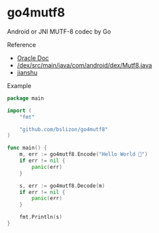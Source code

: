 # go4mutf8

Android or JNI MUTF-8 codec by Go

Reference
- [Oracle Doc](https://docs.oracle.com/javase/1.5.0/docs/guide/jni/spec/types.html#wp16542)
- [/dex/src/main/java/com/android/dex/Mutf8.java](https://www.google.com/search?q=libcore%5Cdex%5Csrc%5Cmain%5Cjava%5Ccom%5Candroid%5Cdex%5CMutf8.java)
- [jianshu](https://www.jianshu.com/p/f604a4224098)

Example

```go
package main

import (
	"fmt"

	"github.com/bslizon/go4mutf8"
)

func main() {
	m, err := go4mutf8.Encode("Hello World 🐒")
	if err != nil {
		panic(err)
	}

	s, err := go4mutf8.Decode(m)
	if err != nil {
		panic(err)
	}

	fmt.Println(s)
}

```